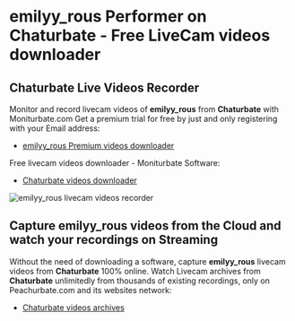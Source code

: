 # emilyy_rous Performer on Chaturbate - Free LiveCam videos downloader

## Chaturbate Live Videos Recorder

Monitor and record livecam videos of **emilyy_rous** from **Chaturbate** with Moniturbate.com
Get a premium trial for free by just and only registering with your Email address:
* [emilyy_rous Premium videos downloader](https://moniturbate.com/request-demo-licence-key.html)

Free livecam videos downloader - Moniturbate Software:
* [Chaturbate videos downloader](https://moniturbate.com/moniturbate-download-software.html)

![emilyy_rous livecam videos recorder](https://peachurnet.com/templates/moniturbate-software.png)


## Capture emilyy_rous videos from the Cloud and watch your recordings on Streaming

Without the need of downloading a software, capture **emilyy_rous** livecam videos from **Chaturbate** 100% online.
Watch Livecam archives from **Chaturbate** unlimitedly from thousands of existing recordings, only on Peachurbate.com and its websites network:
* [Chaturbate videos archives](https://peachurnet.com/)